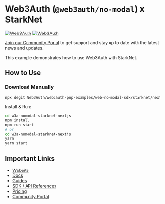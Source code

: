 # Web3Auth (`@web3auth/no-modal`) x StarkNet

[![Web3Auth](https://img.shields.io/badge/Web3Auth-SDK-blue)](https://web3auth.io/docs/sdk/pnp/web/no-modal)
[![Web3Auth](https://img.shields.io/badge/Web3Auth-Community-cyan)](https://community.web3auth.io)

[Join our Community Portal](https://community.web3auth.io/) to get support and stay up to date with the latest news and updates.

This example demonstrates how to use Web3Auth with StarkNet.

## How to Use

### Download Manually

```bash
npx degit Web3Auth/web3auth-pnp-examples/web-no-modal-sdk/starknet/nextjs-starknet-no-modal-example w3a-nomodal-starknet-nextjs
```

Install & Run:

```bash
cd w3a-nomodal-starknet-nextjs
npm install
npm run start
# or
cd w3a-nomodal-starknet-nextjs
yarn
yarn start
```

## Important Links

- [Website](https://web3auth.io)
- [Docs](https://web3auth.io/docs)
- [Guides](https://web3auth.io/docs/content-hub?type=guides)
- [SDK / API References](https://web3auth.io/docs/sdk)
- [Pricing](https://web3auth.io/pricing.html)
- [Community Portal](https://community.web3auth.io)
